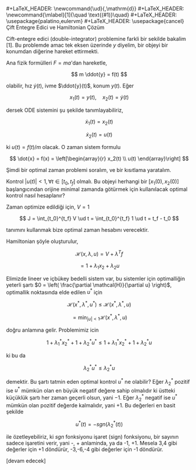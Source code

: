 #+LaTeX_HEADER: \newcommand{\ud}{\,\mathrm{d}}
#+LaTeX_HEADER: \newcommand{\mlabel}[1]{\quad \text{(#1)}\quad}
#+LaTeX_HEADER: \usepackage{palatino,eulervm}
#+LaTeX_HEADER: \usepackage{cancel}
Çift Entegre Edici ve Hamiltonian Çözüm

Cift-entegre edici (double-integrator) problemine farkli bir sekilde
bakalim [1]. Bu problemde amac tek eksen üzerinde $y$ diyelim, bir
objeyi bir konumdan diğerine hareket ettirmekti.

Ana fizik formülleri $F = ma$'dan hareketle,

$$
m \ddot{y} = f(t)
$$

olabilir, hız $\dot{y}(t)$, ivme $\ddot{y}(t)$, konum $y(t)$. Eğer

$$
x_1(t) = y(t), \quad x_2(t) = \dot{y}(t)
$$

dersek ODE sistemini şu şekilde tanımlayabiliriz,

$$
\dot{x}_1(t) = x_2(t)
$$

$$
\dot{x}_2(t) = u(t)
$$

ki $u(t) = f(t)/m$ olacak. O zaman sistem formulu

$$
\dot{x} = f(x) = \left[\begin{array}{r}
x_2(t) \\ u(t)
\end{array}\right]
$$

Şimdi bir optimal zaman problemi soralım, ve bir kısıtlama
yaratalım.

Kontrol $|u(t)| < 1, \forall t \in [t_0,t_f]$ olmalı. Bu objeyi
herhangi bir $[x_1(0),x_2(0)]$ başlangıcından orijine minimal zamanda
götürmek için kullanılacak optimal kontrol nasıl hesaplanır?

Zaman optimize edildiği için, $V = 1$

$$
J = \int_{t_0}^{t_f} V \ud t  = \int_{t_0}^{t_f} 1 \ud t = t_f - t_0
$$

tanımını kullanmak bize optimal zaman hesabını verecektir. 

Hamiltonian şöyle oluşturulur,

$$
\mathcal{H}(x,\lambda,u) = V + \lambda^T f 
$$

$$
= 1 + \lambda_1 x_2 + \lambda_2 u
$$

Elimizde lineer ve içbükey bedelli sistem var, bu sistemler için optimalliğin
yeterli şartı $0 = \left( \frac{\partial \mathcal{H}}{\partial u} \right)$, optimallik noktasında elde edilen $u^*$ için

$$
\mathcal{H}(x^*,\lambda^*,u^*) \le \mathcal{H}(x^*, \lambda^*, u) 
$$

$$
= \min_{|u|<1} \mathcal{H}(x^*, \lambda^*, u)
$$

doğru anlamına gelir. Problemimiz icin

$$
1 + \lambda_1^* x_2^* + 1 + \lambda_2^* u^* \le
1 + \lambda_1^* x_2^* + 1 + \lambda_2^* u 
$$

ki bu da

$$
\lambda_2^* u^* \le \lambda_2^* u
$$

demektir. Bu şartı tatmin eden optimal kontrol $u^*$ ne olabilir?
Eğer $\lambda_2^*$ pozitif ise $u^*$ mümkün olan en büyük negatif
değere sahip olmalıdır ki üstteki küçüklük şartı her zaman geçerli
olsun, yani $-1$. Eğer $\lambda_2^*$ negatif ise $u^*$ mümkün olan
pozitif değerde kalmalıdır, yani $+1$. Bu değerleri en basit şekilde

$$
u^*(t) = -sgn(\lambda_2^* (t))
$$

ile özetleyebiliriz, ki $sgn$ fonksiyonu işaret (sign) fonksiyonu, bir
sayının sadece işaretini verir, yani -, + anlaminda, ya da -1, +1.
Mesela 3,4 gibi değerler için +1 döndürür, -3,-6,-4 gibi değerler için
-1 döndürür.













[devam edecek]

